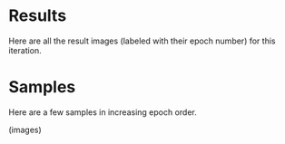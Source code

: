 # Results

Here are all the result images (labeled with their epoch number) for this iteration.

# Samples

Here are a few samples in increasing epoch order.

(images)
